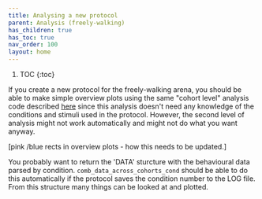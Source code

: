 ```yaml
---
title: Analysing a new protocol
parent: Analysis (freely-walking)
has_children: true
has_toc: true
nav_order: 100
layout: home
---
```


1. TOC
{:toc}

If you create a new protocol for the freely-walking arena, you should be able to make simple overview plots using the same "cohort level" analysis code described [here](freely_walking_analysis#level-1---analyse-per-cohort-process_freely_walking_data) since this analysis doesn't need any knowledge of the conditions and stimuli used in the protocol. However, the second level of analysis might not work automatically and might not do what you want anyway.


[pink /blue rects in overview plots - how this needs to be updated.]


You probably want to return the 'DATA' sturcture with the behavioural data parsed by condition. `comb_data_across_cohorts_cond` should be able to do this automatically if the protocol saves the condition number to the LOG file. From this structure many things can be looked at and plotted.
